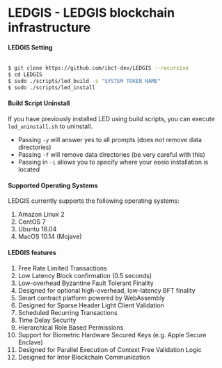 
# LEDGIS - LEDGIS blockchain infrastructure

#### LEDGIS Setting

```sh

$ git clone https://github.com/ibct-dev/LEDGIS --recursive
$ cd LEDGIS
$ sudo ./scripts/led_build -s "SYSTEM TOKEN NAME"
$ sudo ./scripts/led_install
```

#### Build Script Uninstall

If you have previously installed LED using build scripts, you can execute `led_uninstall.sh` to uninstall.
- Passing `-y` will answer yes to all prompts (does not remove data directories)
- Passing `-f` will remove data directories (be very careful with this)
- Passing in `-i` allows you to specify where your eosio installation is located

#### Supported Operating Systems

LEDGIS currently supports the following operating systems:  
1. Amazon Linux 2
2. CentOS 7
3. Ubuntu 18.04
4. MacOS 10.14 (Mojave)



#### LEDGIS features

1. Free Rate Limited Transactions
2. Low Latency Block confirmation (0.5 seconds)
3. Low-overhead Byzantine Fault Tolerant Finality
4. Designed for optional high-overhead, low-latency BFT finality
5. Smart contract platform powered by WebAssembly
6. Designed for Sparse Header Light Client Validation
7. Scheduled Recurring Transactions
8. Time Delay Security
9. Hierarchical Role Based Permissions
10. Support for Biometric Hardware Secured Keys (e.g. Apple Secure Enclave) 
11. Designed for Parallel Execution of Context Free Validation Logic
12. Designed for Inter Blockchain Communication

<!-- ## Resources

- [Website](https://ledgis.io/)

- [Telegram](https://t.me/ledgis)

- [Medium](https://medium.com/ledgis)

- [Developer Portal](https://developers.eos.io) -->
